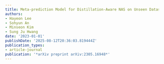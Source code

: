 ```yaml
---
title: Meta-prediction Model for Distillation-Aware NAS on Unseen Datasets
authors:
- Hayeon Lee
- Sohyun An
- Minseon Kim
- Sung Ju Hwang
date: '2023-01-01'
publishDate: '2025-08-12T20:36:03.819444Z'
publication_types:
- article-journal
publication: '*arXiv preprint arXiv:2305.16948*'
---
```

